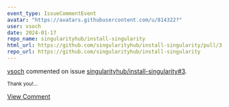 ```yaml
---
event_type: IssueCommentEvent
avatar: "https://avatars.githubusercontent.com/u/814322?"
user: vsoch
date: 2024-01-17
repo_name: singularityhub/install-singularity
html_url: https://github.com/singularityhub/install-singularity/pull/3
repo_url: https://github.com/singularityhub/install-singularity
---
```


<a href='https://github.com/vsoch' target='_blank'>vsoch</a> commented on issue <a href='https://github.com/singularityhub/install-singularity/pull/3' target='_blank'>singularityhub/install-singularity#3</a>.

<small>Thank you!...</small>

<a href='https://github.com/singularityhub/install-singularity/pull/3' target='_blank'>View Comment</a>